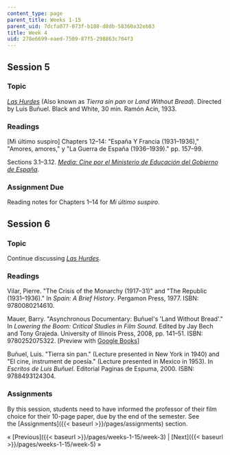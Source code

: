 ```yaml
---
content_type: page
parent_title: Weeks 1-15
parent_uid: 7dcfa077-073f-b180-d8db-58360a32eb03
title: Week 4
uid: 278e6699-eaed-7509-87f5-298863c704f3
---
```


Session 5
---------

### Topic

[_Las Hurdes_](http://www.imdb.com/title/tt0023037/?ref_=fn_al_tt_1) (Also known as _Tierra sin pan_ or _Land Without Bread_). Directed by Luis Buñuel. Black and White, 30 min. Ramón Acín, 1933.

### Readings

\[Mi último suspiro\] Chapters 12–14: "España Y Francia (1931–1936)," "Amores, amores," y "La Guerra de España (1936–1939)." pp. 157–99.

Sections 3.1–3.12. [_Media: Cine por el Ministerio de Educación del Gobierno de España_](http://recursos.cnice.mec.es/media/cine/bloque3/pag01.html).

### Assignment Due

Reading notes for Chapters 1–14 for _Mi último suspiro_.

Session 6
---------

### Topic

Continue discussing [_Las Hurdes_](http://www.imdb.com/title/tt0023037/?ref_=fn_al_tt_1).

### Readings

Vilar, Pierre. "The Crisis of the Monarchy (1917–31)" and "The Republic (1931–1936)." In _Spain: A Brief History_. Pergamon Press, 1977. ISBN: 9780080214610.

Mauer, Barry. "Asynchronous Documentary: Buñuel's 'Land Without Bread'." In _Lowering the Boom: Critical Studies in Film Sound_. Edited by Jay Bech and Tony Grajeda. University of Illinois Press, 2008, pp. 141–51. ISBN: 9780252075322. \[Preview with [Google Books](http://books.google.com/books?id=VoKROBFWuvoC&pg=PA141=onepage)\]

Buñuel, Luis. "Tierra sin pan." (Lecture presented in New York in 1940) and "El cine, instrument de poesía." (Lecture presented in Mexico in 1953). In _Escritos de Luis Buñuel_. Editorial Paginas de Espuma, 2000. ISBN: 9788493124304.

### Assignments

By this session, students need to have informed the professor of their film choice for their 10-page paper, due by the end of the semester. See the [Assignments]({{< baseurl >}}/pages/assignments) section.

« [Previous]({{< baseurl >}}/pages/weeks-1-15/week-3) | [Next]({{< baseurl >}}/pages/weeks-1-15/week-5) »